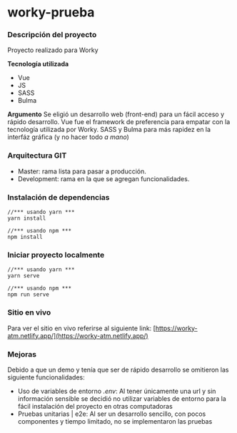 # worky-prueba

### Descripción del proyecto
Proyecto realizado para Worky

__Tecnología utilizada__
- Vue
- JS
- SASS
- Bulma

__Argumento__
Se eligió un desarrollo web (front-end) para un fácil acceso y rápido desarrollo.
Vue fue el framework de preferencia para empatar con la tecnología utilizada por Worky.
SASS y Bulma para más rapidez en la interfáz gráfica (y no hacer todo _a mano_)

### Arquitectura GIT
- Master: rama lista para pasar a producción.
- Development: rama en la que se agregan funcionalidades.
  

### Instalación de dependencias

```
//*** usando yarn ***
yarn install

//*** usando npm ***
npm install

```

### Iniciar proyecto localmente

```
//*** usando yarn ***
yarn serve

//*** usando npm ***
npm run serve
```

### Sitio en vivo
Para ver el sitio en vivo referirse al siguiente link:
[https://worky-atm.netlify.app/](https://worky-atm.netlify.app/)

### Mejoras
Debido a que un demo y tenía que ser de rápido desarrollo se omitieron las siguiente funcionalidades:
- Uso de variables de entorno _.env_:
Al tener únicamente una url y sin información sensible se decidió no utilizar variables de entorno para la fácil instalación del proyecto en otras computadoras
- Pruebas unitarias | e2e:
Al ser un desarrollo sencillo, con pocos componentes y tiempo limitado, no se implementaron las pruebas
